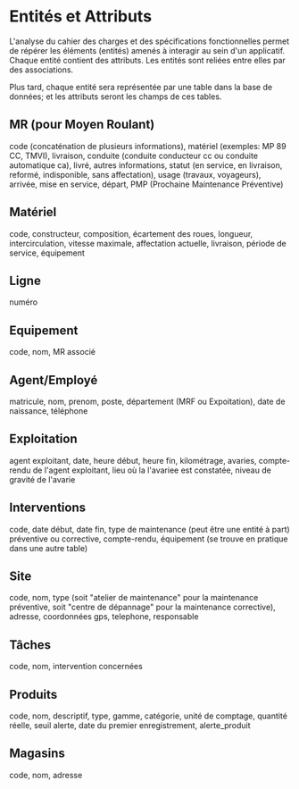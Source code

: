 # Entités et Attributs

L'analyse du cahier des charges et des spécifications fonctionnelles permet de répérer les éléments (entités) amenés à interagir au sein d'un applicatif.
Chaque entité contient des attributs. Les entités sont reliées entre elles par des associations.

Plus tard, chaque entité sera représentée par une table dans la base de données; et les attributs seront les champs de ces tables.

<!--Ce tutoriel de IBM contient des informations détaillées sur le modèle relationnel: 
[data-modeling](https://www.ibm.com/fr-fr/topics/data-modeling)-->

## MR (pour Moyen Roulant)
code (concaténation de plusieurs informations), matériel (exemples: MP 89 CC, TMVI), livraison, conduite (conduite conducteur cc ou conduite automatique ca), livré, autres informations, statut (en service, en livraison, reformé, indisponible, sans affectation), usage (travaux, voyageurs), arrivée, mise en service, départ, PMP (Prochaine Maintenance Préventive)

## Matériel
code, constructeur, composition, écartement des roues, longueur, intercirculation, vitesse maximale, affectation actuelle, livraison, période de service, équipement

## Ligne
numéro

## Equipement
code, nom, MR associé

## Agent/Employé
matricule, nom, prenom, poste, département (MRF ou Expoitation), date de naissance, téléphone

## Exploitation
agent exploitant, date, heure début, heure fin, kilométrage, avaries, compte-rendu de l'agent exploitant, lieu où la l'avariee est constatée, niveau de gravité de l'avarie

## Interventions
code, date début, date fin, type de maintenance (peut être une entité à part) préventive ou corrective, compte-rendu, équipement (se trouve en pratique dans une autre table)

## Site
code, nom, type (soit "atelier de maintenance" pour la maintenance préventive, soit "centre de dépannage" pour la maintenance corrective), adresse, coordonnées gps, telephone, responsable

## Tâches
code, nom, intervention concernées

## Produits
code, nom, descriptif, type, gamme, catégorie, unité de comptage, quantité réelle, seuil alerte, date du premier enregistrement, alerte_produit

## Magasins
code, nom, adresse
